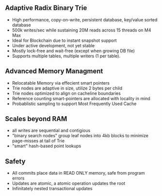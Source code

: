 ## Adaptive Radix Binary Trie

- High performance, copy-on-write, persistent database, key/value sorted database
- 500k writes/sec while sustaining 20M reads across 15 threads on M4 Max
- Ideal for Blockchain due to instant snapshot support
- Under active development, not yet stable
- Mostly lock-free and wait-free (except when growing DB file)
- Supports multiple tables, multiple writers (1 per table).

## Advanced Memory Managment
- Relocatable Memory via effecient smart pointers
- Trie nodes are adaptive in size, utilize 2 bytes per child
- Trie nodes optimized to align on cacheline boundaries 
- Reference counting smart-pointers are allocated with locality in mind
- Probablistic sampling to support Most Frequently Used Cache

## Scales beyond RAM
- all writes are sequential and contigious
- "binary search nodes" group leaf nodes into 4kb blocks to minimize page-misses at tail of Trie
- "smart" hash-based point lookups

## Safety 
- All commits place data in READ ONLY memory, safe from program errors
- Updates are atomic, a atomic operation updates the root
- Infinitately nested transactional updates

  
